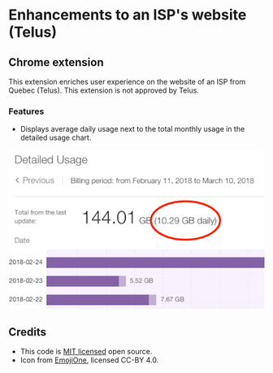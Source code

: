 # Enhancements to an ISP's website (Telus)

## Chrome extension

This extension enriches user experience on the website of an ISP from Quebec (Telus). 
This extension is not approved by Telus.

### Features

* Displays average daily usage next to the total monthly usage in the detailed usage chart.

![Example screenshot of using the Chrome extension](chrome-webstore/daily-average.png)

## Credits

* This code is [MIT licensed](LICENSE) open source.
* Icon from [EmojiOne](http://emojione.com/), licensed CC-BY 4.0.
